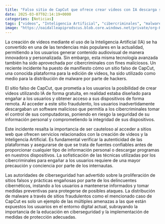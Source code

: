 ```yaml
---
title: "Falso sitio de CapCut que ofrece crear videos con IA descarga software de acceso remoto"
date: 2025-03-07T02:14:19+0000
categories: [Noticias]
tags: ["videos", "Inteligencia Artificial", "cibercriminales", "malware", "sitio falso", "CapCut", "ciberseguridad"]
image: "https://oaidalleapiprodscus.blob.core.windows.net/private/org-HKmKxpuNw3Y88lm4EBrIPq0n/user-ZwiCXOggLL8ZNNKE2g7rXFmV/img-G6f76YWLf1DbBzGfsMCwqOKm.png?st=2025-03-07T01%3A14%3A19Z&se=2025-03-07T03%3A14%3A19Z&sp=r&sv=2024-08-04&sr=b&rscd=inline&rsct=image/png&skoid=d505667d-d6c1-4a0a-bac7-5c84a87759f8&sktid=a48cca56-e6da-484e-a814-9c849652bcb3&skt=2025-03-06T02%3A53%3A32Z&ske=2025-03-07T02%3A53%3A32Z&sks=b&skv=2024-08-04&sig=4lFfyOKVguSEvsX6xzdm1CatSGAU86IXwdMWc4OkmFg%3D"
---
```


La creación de videos mediante el uso de la Inteligencia Artificial (IA) se ha convertido en una de las tendencias más populares en la actualidad, permitiendo a los usuarios generar contenido audiovisual de manera innovadora y personalizada. Sin embargo, esta misma tecnología avanzada también ha sido aprovechada por cibercriminales con fines maliciosos. Un reciente incidente ha puesto de manifiesto cómo un sitio falso de CapCut, una conocida plataforma para la edición de videos, ha sido utilizado como medio para la distribución de malware por parte de hackers.

El sitio falso de CapCut, que prometía a los usuarios la posibilidad de crear videos utilizando IA de forma gratuita, en realidad estaba diseñado para engañar a los usuarios y obtener acceso a sus dispositivos de forma remota. Al acceder a este sitio fraudulento, los usuarios inadvertidamente descargaban un software malicioso que permitía a los cibercriminales tomar el control de sus computadoras, poniendo en riesgo la seguridad de su información personal y comprometiendo la integridad de sus dispositivos.

Este incidente resalta la importancia de ser cauteloso al acceder a sitios web que ofrecen servicios relacionados con la creación de videos y la Inteligencia Artificial. Es fundamental verificar la autenticidad de las plataformas y asegurarse de que se trata de fuentes confiables antes de proporcionar cualquier tipo de información personal o descargar programas en nuestros dispositivos. La sofisticación de las técnicas utilizadas por los cibercriminales para engañar a los usuarios requiere de una mayor precaución y conciencia por parte de los internautas.

Las autoridades de ciberseguridad han advertido sobre la proliferación de sitios falsos y prácticas engañosas por parte de los delincuentes cibernéticos, instando a los usuarios a mantenerse informados y tomar medidas preventivas para protegerse de posibles ataques. La distribución de malware a través de sitios fraudulentos como el mencionado caso de CapCut es solo un ejemplo de las múltiples amenazas a las que están expuestos los usuarios en el entorno digital actual, subrayando la importancia de la educación en ciberseguridad y la implementación de medidas de protección adecuadas.
    